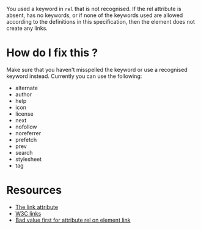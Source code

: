 You used a keyword in `rel` that is not recognised. If the rel attribute is absent, has no keywords, or if none of the keywords used are allowed according to the definitions in this specification, then the element does not create any links.

# How do I fix this ?

Make sure that you haven't misspelled the keyword or use a recognised keyword instead. Currently you can use the following:

* alternate
* author
* help
* icon
* license
* next
* nofollow
* noreferrer
* prefetch
* prev
* search
* stylesheet
* tag

# Resources

* [The link attribute](https://html.spec.whatwg.org/multipage/semantics.html#the-link-element)
* [W3C links](https://www.w3.org/TR/html5/links.html#linkTypes)
* [Bad value first for attribute rel on element link](http://stackoverflow.com/questions/16133223/validation-bad-value-first-for-attribute-rel-on-element-link)
